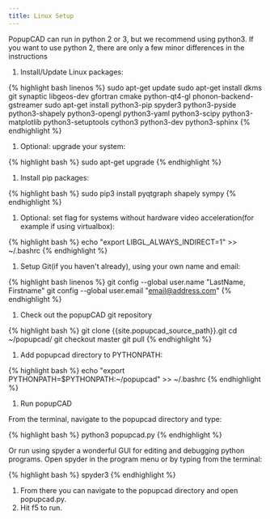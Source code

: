 ```yaml
---
title: Linux Setup
---
```


PopupCAD can run in python 2 or 3, but we recommend using python3.  If you want to use python 2, there are only a few minor differences in the instructions

1. Install/Update Linux packages:

{% highlight bash linenos %}
sudo apt-get update
sudo apt-get install dkms git synaptic libgeos-dev gfortran cmake python-qt4-gl phonon-backend-gstreamer
sudo apt-get install python3-pip spyder3 python3-pyside python3-shapely python3-opengl python3-yaml python3-scipy python3-matplotlib python3-setuptools cython3 python3-dev python3-sphinx
{% endhighlight %}

1. Optional: upgrade your system:

{% highlight bash %}
sudo apt-get upgrade
{% endhighlight %}

1. Install pip packages:

{% highlight bash %}
sudo pip3 install pyqtgraph shapely sympy
{% endhighlight %}

1. Optional: set flag for systems without hardware video
    acceleration(for example if using virtualbox):

{% highlight bash %}
echo "export LIBGL_ALWAYS_INDIRECT=1" >> ~/.bashrc
{% endhighlight %}

1. Setup Git(if you haven't already), using your own name and email:

{% highlight bash linenos %}
git config --global user.name "LastName, Firstname"
git config --global user.email "email@address.com"
{% endhighlight %}

1. Check out the popupCAD git repository

{% highlight bash %}
git clone {{site.popupcad_source_path}}.git
cd ~/popupcad/
git checkout master
git pull
{% endhighlight %}

1. Add popupcad directory to PYTHONPATH:

{% highlight bash %}
echo "export PYTHONPATH=\$PYTHONPATH:~/popupcad" >> ~/.bashrc
{% endhighlight %}

1. Run popupCAD

  From the terminal, navigate to the popupcad directory and type:

{% highlight bash %}
python3 popupcad.py
{% endhighlight %}

  Or run using spyder a wonderful GUI for editing and debugging python programs. Open spyder in the program menu or by typing from the terminal:

{% highlight bash %}
spyder3
{% endhighlight %}

  1. From there you can navigate to the popupcad directory and open popupcad.py.
  1. Hit f5 to run.

<!--
Option: python2 install:

{% highlight bash linenos %}
sudo apt-get install python-pip spyder python-pyside python-shapely python-sympy python-opengl python-yaml python-scipy python-matplotlib python-setuptools cython python-dev python-sphinx
sudo pip install pyqtgraph shapely
{% endhighlight %}

{% highlight bash %}
python popupcad.py
{% endhighlight %}

{% highlight bash %}
spyder
{% endhighlight %}

-->      